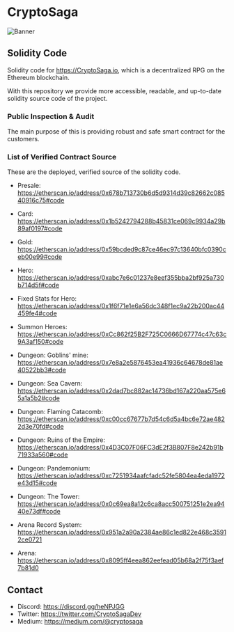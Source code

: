 # CryptoSaga

![Banner](https://cdn-images-1.medium.com/max/800/1*JB01ouLBbrl_tCSrge_FCg.png)

## Solidity Code

Solidity code for https://CryptoSaga.io, which is a decentralized RPG on the Ethereum blockchain.

With this repository we provide more accessible, readable, and up-to-date solidity source code of the project.

### Public Inspection & Audit

The main purpose of this is providing robust and safe smart contract for the customers.

### List of Verified Contract Source
These are the deployed, verified source of the solidity code.

* Presale: https://etherscan.io/address/0x678b713730b6d5d9314d39c82662c08540916c75#code

* Card: https://etherscan.io/address/0x1b5242794288b45831ce069c9934a29b89af0197#code

* Gold: https://etherscan.io/address/0x59bcded9c87ce46ec97c13640bfc0390ceb00e99#code

* Hero: https://etherscan.io/address/0xabc7e6c01237e8eef355bba2bf925a730b714d5f#code

* Fixed Stats for Hero: https://etherscan.io/address/0x1f6f71e1e6a56dc348f1ec9a22b200ac44459fe4#code

* Summon Heroes: https://etherscan.io/address/0xCc862f25B2F725C0666D67774c47c63c9A3af150#code

* Dungeon: Goblins' mine: https://etherscan.io/address/0x7e8a2e5876453ea41936c64678de81ae40522bb3#code

* Dungeon: Sea Cavern: https://etherscan.io/address/0x2dad7bc882ac14736bd167a220aa575e65a1a5b2#code

* Dungeon: Flaming Catacomb:  https://etherscan.io/address/0xc00cc67677b7d54c6d5a4bc6e72ae4822d3e70fd#code

* Dungeon: Ruins of the Empire:  https://etherscan.io/address/0x4D3C07F06FC3dE2f3B807F8e242b91b71933a560#code

* Dungeon: Pandemonium: https://etherscan.io/address/0xc7251934aafcfadc52fe5804ea4eda1972e43d15#code

* Dungeon: The Tower: https://etherscan.io/address/0x0c69ea8a12c6ca8acc500751251e2ea9440e73df#code

* Arena Record System: https://etherscan.io/address/0x951a2a90a2384ae86c1ed822e468c35912ce0721

* Arena: https://etherscan.io/address/0x8095ff4eea862eefead05b68a2f75f3aef7b81d0

## Contact

* Discord: https://discord.gg/heNPJGG
* Twitter: https://twitter.com/CryptoSagaDev
* Medium: https://medium.com/@cryptosaga
